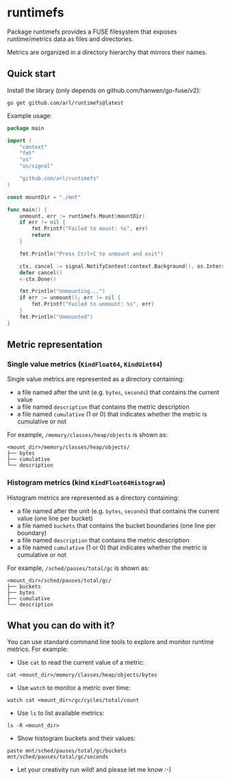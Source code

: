 # runtimefs


Package runtimefs provides a FUSE filesystem that exposes runtime/metrics data as files and directories.

Metrics are organized in a directory hierarchy that mirrors their names.


## Quick start


Install the library (only depends on github.com/hanwen/go-fuse/v2):

```
go get github.com/arl/runtimefs@latest
```

Example usage:

```go
package main

import (
	"context"
	"fmt"
	"os"
	"os/signal"

	"github.com/arl/runtimefs"
)

const mountDir = "./mnt"

func main() {
	unmount, err := runtimefs.Mount(mountDir)
	if err != nil {
		fmt.Printf("Failed to mount: %s", err)
		return
	}

	fmt.Println("Press Ctrl+C to unmount and exit")

	ctx, cancel := signal.NotifyContext(context.Background(), os.Interrupt)
	defer cancel()
	<-ctx.Done()

	fmt.Println("Unmounting...")
	if err := unmount(); err != nil {
		fmt.Printf("Failed to unmount: %s", err)
	}
	fmt.Println("Unmounted")
}
```

## Metric representation


### Single value metrics (`KindFloat64`, `KindUint64`)

Single value metrics are represented as a directory containing:
 - a file named after the unit (e.g. `bytes`, `seconds`) that contains the current value
 - a file named `description` that contains the metric description
 - a file named `cumulative` (1 or 0) that indicates whether the metric is cumulative or not

For example, `/memory/classes/heap/objects` is shown as:

    <mount_dir>/memory/classes/heap/objects/
    ├── bytes
    ├── cumulative
    └── description


### Histogram metrics (kind `KindFloat64Histogram`)

Histogram metrics are represented as a directory containing:
 - a file named after the unit (e.g. `bytes`, `seconds`) that contains the current value (one line per bucket)
 - a file named `buckets` that contains the bucket boundaries (one line per boundary)
 - a file named `description` that contains the metric description
 - a file named `cumulative` (1 or 0) that indicates whether the metric is cumulative or not

For example, `/sched/pauses/total/gc` is shown as:

    <mount_dir>/sched/pauses/total/gc/
    ├── buckets
    ├── bytes
    ├── cumulative
    └── description



## What you can do with it?

You can use standard command line tools to explore and monitor runtime metrics. For example:

 - Use `cat` to read the current value of a metric:

```
cat <mount_dir>/memory/classes/heap/objects/bytes
```

 - Use `watch` to monitor a metric over time:

```
watch cat <mount_dir>/gc/cycles/total/count
```

 - Use `ls` to list available metrics:

```
ls -R <mount_dir>
```

 - Show histogram buckets and their values:
  
```
paste mnt/sched/pauses/total/gc/buckets mnt/sched/pauses/total/gc/seconds
```

 - Let your creativity run wild! and please let me know :-)